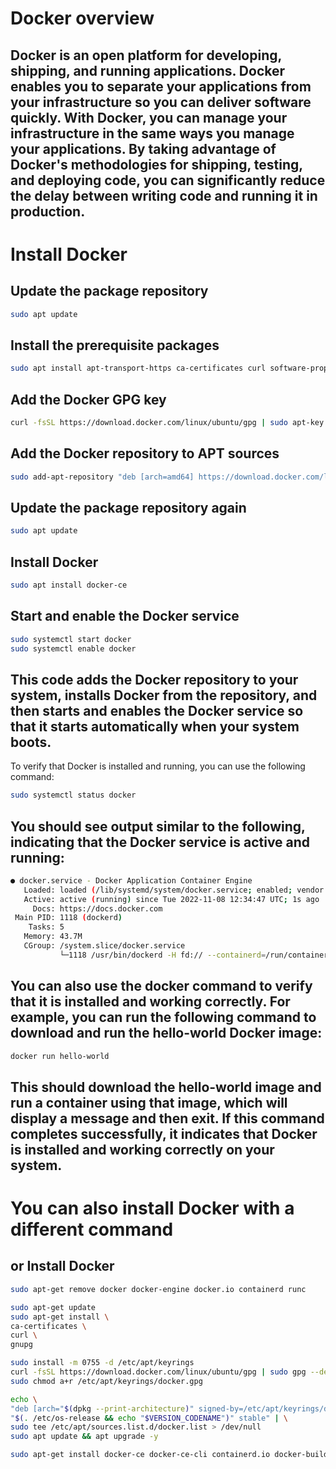 # Docker overview
## Docker is an open platform for developing, shipping, and running applications. Docker enables you to separate your applications from your infrastructure so you can deliver software quickly. With Docker, you can manage your infrastructure in the same ways you manage your applications. By taking advantage of Docker's methodologies for shipping, testing, and deploying code, you can significantly reduce the delay between writing code and running it in production.
# Install Docker
## Update the package repository
```bash
sudo apt update
```
## Install the prerequisite packages
```bash
sudo apt install apt-transport-https ca-certificates curl software-properties-common
```
## Add the Docker GPG key
```bash
curl -fsSL https://download.docker.com/linux/ubuntu/gpg | sudo apt-key add -
```
## Add the Docker repository to APT sources
```bash
sudo add-apt-repository "deb [arch=amd64] https://download.docker.com/linux/ubuntu focal stable"
```
## Update the package repository again
```bash
sudo apt update
```
## Install Docker
```bash
sudo apt install docker-ce
```
## Start and enable the Docker service
```bash
sudo systemctl start docker
sudo systemctl enable docker
```
## This code adds the Docker repository to your system, installs Docker from the repository, and then starts and enables the Docker service so that it starts automatically when your system boots.

To verify that Docker is installed and running, you can use the following command:
```bash
sudo systemctl status docker
```
## You should see output similar to the following, indicating that the Docker service is active and running:
```bash
● docker.service - Docker Application Container Engine
   Loaded: loaded (/lib/systemd/system/docker.service; enabled; vendor preset: enabled)
   Active: active (running) since Tue 2022-11-08 12:34:47 UTC; 1s ago
     Docs: https://docs.docker.com
 Main PID: 1118 (dockerd)
    Tasks: 5
   Memory: 43.7M
   CGroup: /system.slice/docker.service
           └─1118 /usr/bin/dockerd -H fd:// --containerd=/run/containerd/containerd.sock
```
## You can also use the docker command to verify that it is installed and working correctly. For example, you can run the following command to download and run the hello-world Docker image:
```bash
docker run hello-world
```
## This should download the hello-world image and run a container using that image, which will display a message and then exit. If this command completes successfully, it indicates that Docker is installed and working correctly on your system.
# You can also install Docker with a different command
## or Install Docker
```bash
sudo apt-get remove docker docker-engine docker.io containerd runc
```
```bash
sudo apt-get update
sudo apt-get install \
ca-certificates \
curl \
gnupg
```
```bash
sudo install -m 0755 -d /etc/apt/keyrings
curl -fsSL https://download.docker.com/linux/ubuntu/gpg | sudo gpg --dearmor -o /etc/apt/keyrings/docker.gpg
sudo chmod a+r /etc/apt/keyrings/docker.gpg
```
```bash
echo \
"deb [arch="$(dpkg --print-architecture)" signed-by=/etc/apt/keyrings/docker.gpg] https://download.docker.com/linux/ubuntu \
"$(. /etc/os-release && echo "$VERSION_CODENAME")" stable" | \
sudo tee /etc/apt/sources.list.d/docker.list > /dev/null
sudo apt update && apt upgrade -y
```
```bash
sudo apt-get install docker-ce docker-ce-cli containerd.io docker-buildx-plugin docker-compose-plugin
```





